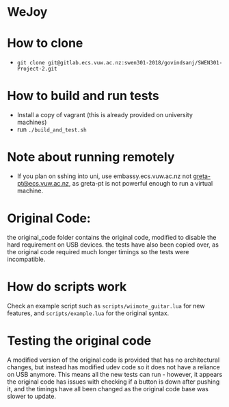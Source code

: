 # WeJoy

# How to clone
- `git clone git@gitlab.ecs.vuw.ac.nz:swen301-2018/govindsanj/SWEN301-Project-2.git`

# How to build and run tests
- Install a copy of vagrant (this is already provided on university machines)
- run `./build_and_test.sh`

# Note about running remotely
- If you plan on sshing into uni, use embassy.ecs.vuw.ac.nz not greta-pt@ecs.vuw.ac.nz, as greta-pt is not powerful enough to run a virtual machine.

# Original Code:
the original_code folder contains the original code, modified to disable the hard requirement on
USB devices. the tests have also been copied over, as the original code required much longer timings
so the tests were incompatible.

# How do scripts work
Check an example script such as `scripts/wiimote_guitar.lua` for new features, 
and `scripts/example.lua` for the original syntax.

# Testing the original code
A modified version of the original code is provided that has no architectural changes, but instead 
has modified udev code so it does not have a reliance on USB anymore. This means all the new tests can run - however,
 it appears the original code has issues with checking if a button is down after pushing it,
and the timings have all been changed as the original code base was slower to update.